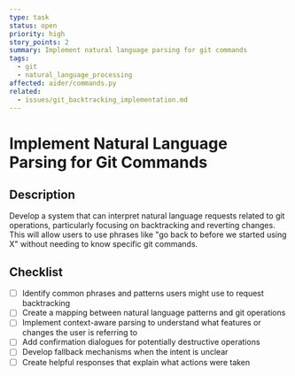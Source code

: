 ```yaml
---
type: task
status: open
priority: high
story_points: 2
summary: Implement natural language parsing for git commands
tags:
  - git
  - natural_language_processing
affected: aider/commands.py
related:
  - issues/git_backtracking_implementation.md
---
```


# Implement Natural Language Parsing for Git Commands

## Description

Develop a system that can interpret natural language requests related to git operations, particularly focusing on backtracking and reverting changes. This will allow users to use phrases like "go back to before we started using X" without needing to know specific git commands.

## Checklist

- [ ] Identify common phrases and patterns users might use to request backtracking
- [ ] Create a mapping between natural language patterns and git operations
- [ ] Implement context-aware parsing to understand what features or changes the user is referring to
- [ ] Add confirmation dialogues for potentially destructive operations
- [ ] Develop fallback mechanisms when the intent is unclear
- [ ] Create helpful responses that explain what actions were taken
